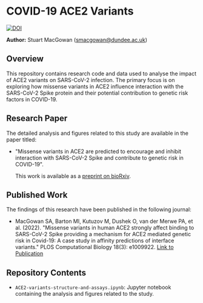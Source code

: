 # COVID-19 ACE2 Variants
[![DOI](https://zenodo.org/badge/DOI/10.5281/zenodo.10523095.svg)](https://doi.org/10.5281/zenodo.10523095)

**Author:** Stuart MacGowan ([smacgowan@dundee.ac.uk](mailto:smacgowan@dundee.ac.uk))

## Overview
This repository contains research code and data used to analyse the impact of ACE2 variants on SARS-CoV-2 infection. The primary focus is on exploring how missense variants in ACE2 influence interaction with the SARS-CoV-2 Spike protein and their potential contribution to genetic risk factors in COVID-19.

## Research Paper
The detailed analysis and figures related to this study are available in the paper titled:
- "Missense variants in ACE2 are predicted to encourage and inhibit interaction with SARS-CoV-2 Spike and contribute to genetic risk in COVID-19". 

   This work is available as a [preprint on bioRxiv](https://www.biorxiv.org/content/10.1101/2020.05.03.074781v1).

## Published Work
The findings of this research have been published in the following journal:
- MacGowan SA, Barton MI, Kutuzov M, Dushek O, van der Merwe PA, et al. (2022). "Missense variants in human ACE2 strongly affect binding to SARS-CoV-2 Spike providing a mechanism for ACE2 mediated genetic risk in Covid-19: A case study in affinity predictions of interface variants." PLOS Computational Biology 18(3): e1009922. [Link to Publication](https://doi.org/10.1371/journal.pcbi.1009922)

## Repository Contents
- `ACE2-variants-structure-and-assays.ipynb`: Jupyter notebook containing the analysis and figures related to the study.
